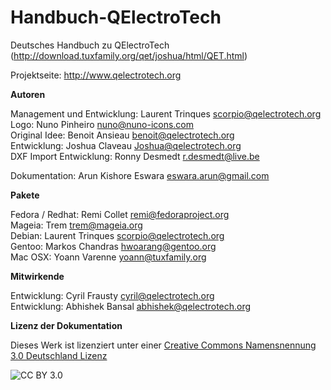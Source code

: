 # Handbuch-QElectroTech

Deutsches Handbuch zu QElectroTech (http://download.tuxfamily.org/qet/joshua/html/QET.html)

Projektseite:  http://www.qelectrotech.org

**Autoren**

Management und Entwicklung: Laurent Trinques scorpio@qelectrotech.org  
Logo: Nuno Pinheiro nuno@nuno-icons.com  
Original Idee: Benoit Ansieau benoit@qelectrotech.org  
Entwicklung: Joshua Claveau Joshua@qelectrotech.org  
DXF Import Entwicklung: Ronny Desmedt r.desmedt@live.be  

Dokumentation: Arun Kishore Eswara eswara.arun@gmail.com

**Pakete**

Fedora / Redhat: Remi Collet remi@fedoraproject.org  
Mageia: Trem trem@mageia.org  
Debian: Laurent Trinques scorpio@qelectrotech.org  
Gentoo: Markos Chandras hwoarang@gentoo.org  
Mac OSX: Yoann Varenne yoann@tuxfamily.org  

**Mitwirkende**	

Entwicklung: Cyril Frausty cyril@qelectrotech.org  
Entwicklung: Abhishek Bansal abhishek@qelectrotech.org

**Lizenz der Dokumentation**

Dieses Werk ist lizenziert unter einer [Creative Commons Namensnennung 3.0 Deutschland Lizenz](http://creativecommons.org/licenses/by/3.0/de/)  

![CC BY 3.0](https://i.creativecommons.org/l/by/3.0/de/88x31.png)
